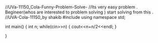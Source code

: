 //UVa-11150_Cola-Funny-Problem-Solve-
//Its very easy problem . Begineer(whos are interested to problem solving ) start solving from this . 
//UVA-Cola-11150_by shakib
#include<iostream>
using namespace std;

int main()
{
    int n;
    while(cin>>n)
    {
        cout<<n+n/2<<endl;
    }

}
